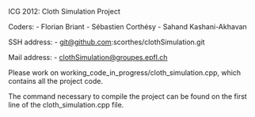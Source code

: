 ICG 2012: Cloth Simulation Project

Coders:
    - Florian Briant
    - Sébastien Corthésy
    - Sahand Kashani-Akhavan

SSH address:
    - git@github.com:scorthes/clothSimulation.git

Mail address:
    - clothSimulation@groupes.epfl.ch

Please work on working_code_in_progress/cloth_simulation.cpp, which contains all the project code.

The command necessary to compile the project can be found on the first line of the cloth_simulation.cpp file.